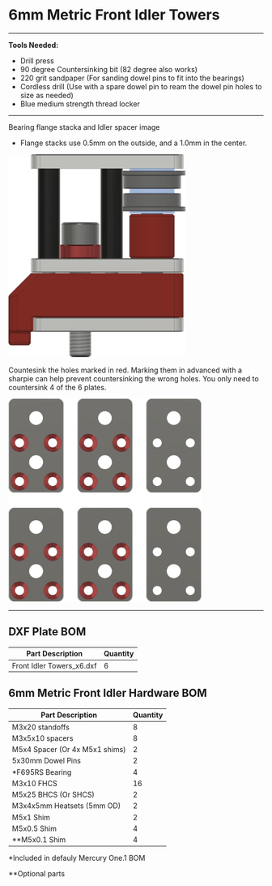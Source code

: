 # 6mm Metric Front Idler Towers

___

**Tools Needed:**

- Drill press
- 90 degree Countersinking bit (82 degree also works)
- 220 grit sandpaper (For sanding dowel pins to fit into the bearings)
- Cordless drill (Use with a spare dowel pin to ream the dowel pin holes to size as needed)
- Blue medium strength thread locker

___

Bearing flange stacka and Idler spacer image

- Flange stacks use 0.5mm on the outside, and a 1.0mm in the center.

<img src="../../Images/6mm_Front_Tower_Flange_Stack.png" alt="Front Idler Bearing Stacks" height="400">

Countesink the holes marked in red. Marking them in advanced with a sharpie can help prevent countersinking the wrong holes. You only need to countersink 4 of the 6 plates.

<img src="../../Images/Front_Idlers_Countersink_Top.png" alt="Front Idler Countersink Top Holes" height="400">


___

## DXF Plate BOM

| Part Description                       | Quantity |
|----------------------------------------|----------|
| Front Idler Towers_x6.dxf              | 6        |

## 6mm Metric Front Idler Hardware BOM

| Part Description               | Quantity |
|--------------------------------|----------|
| M3x20 standoffs                | 8        |
| M3x5x10 spacers                | 8        |
| M5x4 Spacer (Or 4x M5x1 shims) | 2        |
| 5x30mm Dowel Pins              | 2        |
| *F695RS Bearing                | 4        |
| M3x10 FHCS                     | 16       |
| M5x25 BHCS (Or SHCS)           | 2        |
| M3x4x5mm Heatsets (5mm OD)     | 2        |
| M5x1 Shim                      | 2        |
| M5x0.5 Shim                    | 4        |
| **M5x0.1 Shim                  | 4        |

*Included in defauly Mercury One.1 BOM

**Optional parts
